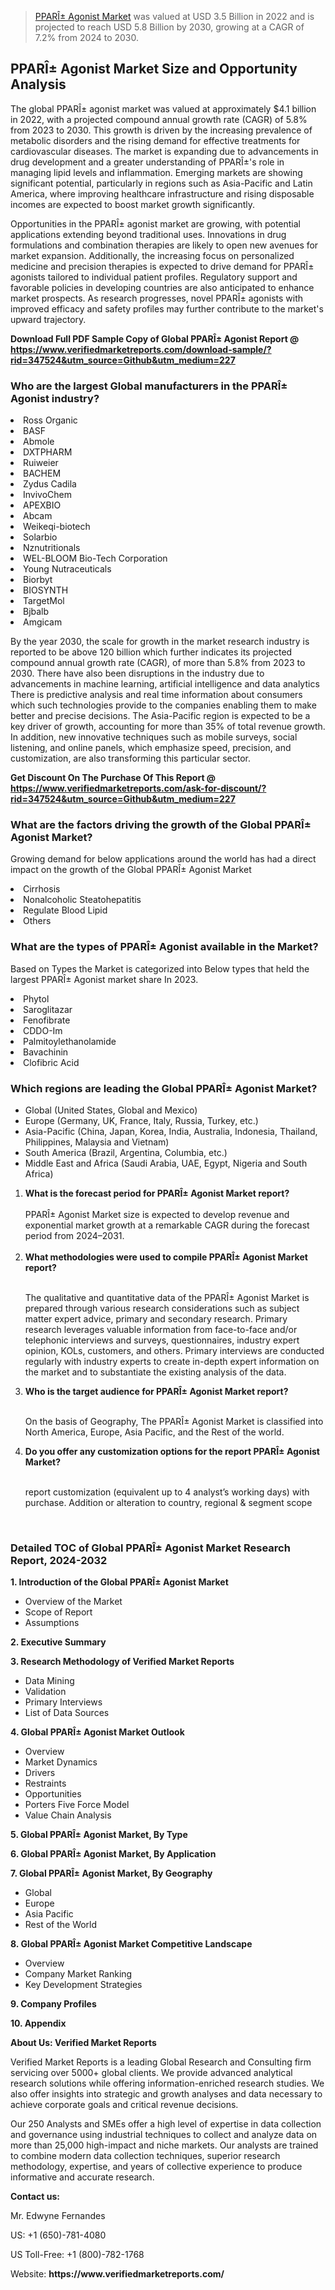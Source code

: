 <blockquote><p><p><a href="https://www.verifiedmarketreports.com/download-sample/?rid=347524&utm_source=Github&utm_medium=227" target="_blank">PPARÎ± Agonist Market</a> was valued at USD 3.5 Billion in 2022 and is projected to reach USD 5.8 Billion by 2030, growing at a CAGR of 7.2% from 2024 to 2030.</p></blockquote><p><h2>PPARÎ± Agonist Market Size and Opportunity Analysis</h2> <p>The global PPARÎ± agonist market was valued at approximately $4.1 billion in 2022, with a projected compound annual growth rate (CAGR) of 5.8% from 2023 to 2030. This growth is driven by the increasing prevalence of metabolic disorders and the rising demand for effective treatments for cardiovascular diseases. The market is expanding due to advancements in drug development and a greater understanding of PPARÎ±'s role in managing lipid levels and inflammation. Emerging markets are showing significant potential, particularly in regions such as Asia-Pacific and Latin America, where improving healthcare infrastructure and rising disposable incomes are expected to boost market growth significantly.</p> <p>Opportunities in the PPARÎ± agonist market are growing, with potential applications extending beyond traditional uses. Innovations in drug formulations and combination therapies are likely to open new avenues for market expansion. Additionally, the increasing focus on personalized medicine and precision therapies is expected to drive demand for PPARÎ± agonists tailored to individual patient profiles. Regulatory support and favorable policies in developing countries are also anticipated to enhance market prospects. As research progresses, novel PPARÎ± agonists with improved efficacy and safety profiles may further contribute to the market's upward trajectory.</p> </p><p class=""><strong>Download Full PDF Sample Copy of Global PPARÎ± Agonist Report @ <a href="https://www.verifiedmarketreports.com/download-sample/?rid=347524&amp;utm_source=Github&amp;utm_medium=227" target="_blank">https://www.verifiedmarketreports.com/download-sample/?rid=347524&amp;utm_source=Github&amp;utm_medium=227</a></strong></p><h3 id="" class="">Who are the largest Global manufacturers in the PPARÎ± Agonist industry?</h3><p><li>Ross Organic</li><li> BASF</li><li> Abmole</li><li> DXTPHARM</li><li> Ruiweier</li><li> BACHEM</li><li> Zydus Cadila</li><li> InvivoChem</li><li> APEXBIO</li><li> Abcam</li><li> Weikeqi-biotech</li><li> Solarbio</li><li> Nznutritionals</li><li> WEL-BLOOM Bio-Tech Corporation</li><li> Young Nutraceuticals</li><li> Biorbyt</li><li> BIOSYNTH</li><li> TargetMol</li><li> Bjbalb</li><li> Amgicam</li></p><div class=""><div class="" dir="" data-message-author-role="" data-message-id="" data-message-model-slug=""><div class=""><div class=""><div class=""><div class="" dir="" data-message-author-role="" data-message-id="" data-message-model-slug=""><div class=""><div class=""><p>By the year 2030, the scale for growth in the market research industry is reported to be above 120 billion which further indicates its projected compound annual growth rate (CAGR), of more than 5.8% from 2023 to 2030. There have also been disruptions in the industry due to advancements in machine learning, artificial intelligence and data analytics There is predictive analysis and real time information about consumers which such technologies provide to the companies enabling them to make better and precise decisions. The Asia-Pacific region is expected to be a key driver of growth, accounting for more than 35% of total revenue growth. In addition, new innovative techniques such as mobile surveys, social listening, and online panels, which emphasize speed, precision, and customization, are also transforming this particular sector.</p><p><strong>Get Discount On The Purchase Of This Report @&nbsp; <a href="https://www.verifiedmarketreports.com/ask-for-discount/?rid=347524&amp;utm_source=Github&amp;utm_medium=227" target="_blank">https://www.verifiedmarketreports.com/ask-for-discount/?rid=347524&amp;utm_source=Github&amp;utm_medium=227</a></strong></p></div></div></div></div></div></div></div></div><h3 id="" class="">What are the factors driving the growth of the Global PPARÎ± Agonist Market?</h3><p id="" class="">Growing demand for below applications around the world has had a direct impact on the growth of the Global PPARÎ± Agonist Market</p><p id="" class=""><li>Cirrhosis</li><li> Nonalcoholic Steatohepatitis</li><li> Regulate Blood Lipid</li><li> Others</li></p><h3 id="" class="">What are the types of PPARÎ± Agonist available in the Market?</h3><p id="" class="">Based on Types the Market is categorized into Below types that held the largest PPARÎ± Agonist market share In 2023.</p><p id="" class=""><li>Phytol</li><li> Saroglitazar</li><li> Fenofibrate</li><li> CDDO-Im</li><li> Palmitoylethanolamide</li><li> Bavachinin</li><li> Clofibric Acid</li></p><h3 id="" class="">Which regions are leading the Global PPARÎ± Agonist Market?</h3><ul><li>Global (United States, Global and Mexico)</li><li>Europe (Germany, UK, France, Italy, Russia, Turkey, etc.)</li><li>Asia-Pacific (China, Japan, Korea, India, Australia, Indonesia, Thailand, Philippines, Malaysia and Vietnam)</li><li>South America (Brazil, Argentina, Columbia, etc.)</li><li>Middle East and Africa (Saudi Arabia, UAE, Egypt, Nigeria and South Africa)</li></ul><p><ol><li><strong>What is the forecast period for PPARÎ± Agonist Market report?<br /></strong><br /><span data-sheets-root="1" data-sheets-value="{&quot;1&quot;:2,&quot;2&quot;:&quot;XXXX size is expected to develop revenue and exponential market growth at a remarkable CAGR during the forecast period from 2024&ndash;2030.&quot;}" data-sheets-userformat="{&quot;2&quot;:12674,&quot;4&quot;:{&quot;1&quot;:2,&quot;2&quot;:16776960},&quot;10&quot;:2,&quot;11&quot;:0,&quot;15&quot;:&quot;Arial&quot;,&quot;16&quot;:12}">PPARÎ± Agonist Market size is expected to develop revenue and exponential market growth at a remarkable CAGR during the forecast period from 2024&ndash;2031.</span><br /><br /></li><li><strong>What methodologies were used to compile PPARÎ± Agonist Market report?<br /><br /></strong><p>The qualitative and quantitative data of the&nbsp;PPARÎ± Agonist Market is prepared through various research considerations such as subject matter expert advice, primary and secondary research. Primary research leverages valuable information from face-to-face and/or telephonic interviews and surveys, questionnaires, industry expert opinion, KOLs, customers, and others. Primary interviews are conducted regularly with industry experts to create in-depth expert information on the market and to substantiate the existing analysis of the data.&nbsp;</p></li><li><strong>Who is the target audience for PPARÎ± Agonist Market report?<br /><br /></strong><p>On the basis of Geography, The&nbsp;PPARÎ± Agonist Market is classified into North America, Europe, Asia Pacific, and the Rest of the world.</p></li><li><strong>Do you offer any customization options for the report PPARÎ± Agonist Market?<br /><br /></strong><p>report customization (equivalent up to 4 analyst&rsquo;s working days) with purchase. Addition or alteration to country, regional &amp; segment scope</p><p>&nbsp;</p></li></ol></p><h3 id="" class="">Detailed TOC of Global PPARÎ± Agonist Market Research Report, 2024-2032</h3><p id="" class=""><strong>1. Introduction of the Global PPARÎ± Agonist Market</strong></p><ul><li>Overview of the Market</li><li>Scope of Report</li><li>Assumptions</li></ul><p id="" class=""><strong>2. Executive Summary</strong></p><p id="" class=""><strong>3. Research Methodology of&nbsp;Verified Market Reports</strong></p><ul><li>Data Mining</li><li>Validation</li><li>Primary Interviews</li><li>List of Data Sources</li></ul><p id="" class=""><strong>4. Global PPARÎ± Agonist Market Outlook</strong></p><ul><li>Overview</li><li>Market Dynamics</li><li>Drivers</li><li>Restraints</li><li>Opportunities</li><li>Porters Five Force Model</li><li>Value Chain Analysis</li></ul><p id="" class=""><strong>5. Global PPARÎ± Agonist Market, By&nbsp;Type</strong></p><p id="" class=""><strong>6. Global PPARÎ± Agonist Market, By Application</strong></p><p id="" class=""><strong>7. Global PPARÎ± Agonist Market, By Geography</strong></p><ul><li>Global</li><li>Europe</li><li>Asia Pacific</li><li>Rest of the World</li></ul><p id="" class=""><strong>8. Global PPARÎ± Agonist Market Competitive Landscape</strong></p><ul><li>Overview</li><li>Company Market Ranking</li><li>Key Development Strategies</li></ul><p id="" class=""><strong>9. Company Profiles</strong></p><p id="" class=""><strong>10. Appendix</strong></p><p id="" class=""><strong>About Us: Verified Market Reports</strong></p><p id="" class="">Verified Market Reports is a leading Global Research and Consulting firm servicing over 5000+ global clients. We provide advanced analytical research solutions while offering information-enriched research studies. We also offer insights into strategic and growth analyses and data necessary to achieve corporate goals and critical revenue decisions.</p><p id="" class="">Our 250 Analysts and SMEs offer a high level of expertise in data collection and governance using industrial techniques to collect and analyze data on more than 25,000 high-impact and niche markets. Our analysts are trained to combine modern data collection techniques, superior research methodology, expertise, and years of collective experience to produce informative and accurate research.</p><p id="" class=""><strong>Contact us:</strong></p><p id="" class="">Mr. Edwyne Fernandes</p><p id="" class="">US: +1 (650)-781-4080</p><p id="" class="">US Toll-Free: +1 (800)-782-1768</p><p id="" class="">Website: <a target="" data-test-app-aware-link=""><strong>https://www.verifiedmarketreports.com/</strong></a></p>
